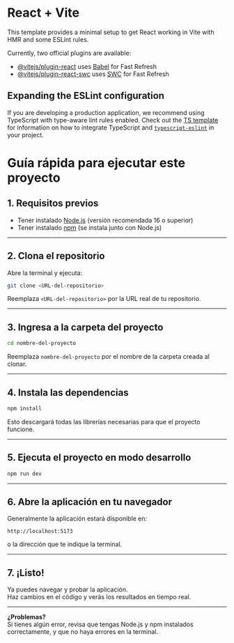 # React + Vite

This template provides a minimal setup to get React working in Vite with HMR and some ESLint rules.

Currently, two official plugins are available:

- [@vitejs/plugin-react](https://github.com/vitejs/vite-plugin-react/blob/main/packages/plugin-react) uses [Babel](https://babeljs.io/) for Fast Refresh
- [@vitejs/plugin-react-swc](https://github.com/vitejs/vite-plugin-react/blob/main/packages/plugin-react-swc) uses [SWC](https://swc.rs/) for Fast Refresh

## Expanding the ESLint configuration

If you are developing a production application, we recommend using TypeScript with type-aware lint rules enabled. Check out the [TS template](https://github.com/vitejs/vite/tree/main/packages/create-vite/template-react-ts) for information on how to integrate TypeScript and [`typescript-eslint`](https://typescript-eslint.io) in your project.


# Guía rápida para ejecutar este proyecto

## 1. Requisitos previos

- Tener instalado [Node.js](https://nodejs.org/) (versión recomendada 16 o superior)
- Tener instalado [npm](https://www.npmjs.com/) (se instala junto con Node.js)

---

## 2. Clona el repositorio

Abre la terminal y ejecuta:

```bash
git clone <URL-del-repositorio>
```

Reemplaza `<URL-del-repositorio>` por la URL real de tu repositorio.

---

## 3. Ingresa a la carpeta del proyecto

```bash
cd nombre-del-proyecto
```
Reemplaza `nombre-del-proyecto` por el nombre de la carpeta creada al clonar.

---

## 4. Instala las dependencias

```bash
npm install
```

Esto descargará todas las librerías necesarias para que el proyecto funcione.

---

## 5. Ejecuta el proyecto en modo desarrollo

```bash
npm run dev
```

---

## 6. Abre la aplicación en tu navegador

Generalmente la aplicación estará disponible en:

```
http://localhost:5173
```

o la dirección que te indique la terminal.

---

## 7. ¡Listo!

Ya puedes navegar y probar la aplicación.  
Haz cambios en el código y verás los resultados en tiempo real.

---

**¿Problemas?**  
Si tienes algún error, revisa que tengas Node.js y npm instalados correctamente, y que no haya errores en la terminal.